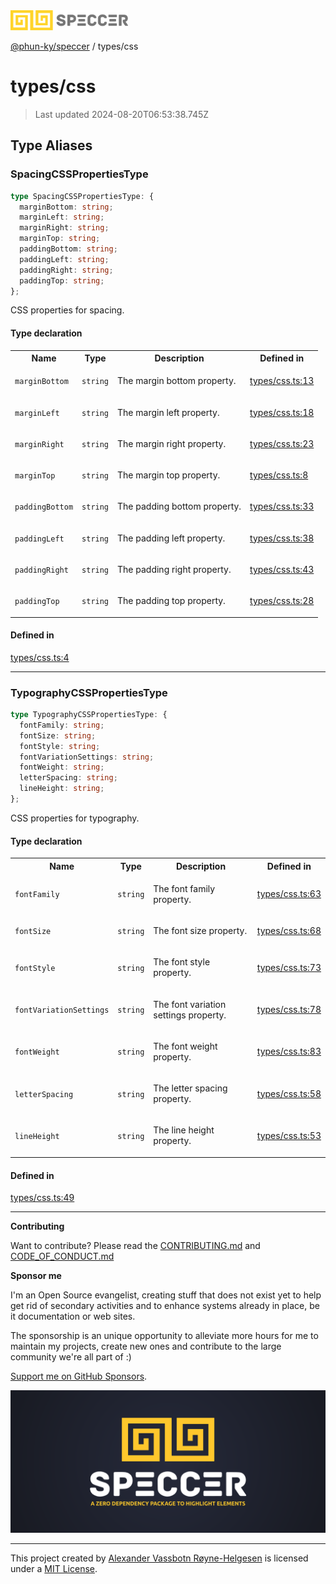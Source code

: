 <div>
  <img alt="SPECCER logo" src="https://raw.githubusercontent.com/phun-ky/speccer/main/public/logo-speccer-horizontal-colored-package.svg?raw=true" style="max-height:32px;" />
</div>

[@phun-ky/speccer](../README.md) / types/css

# types/css

> Last updated 2024-08-20T06:53:38.745Z

## Type Aliases

### SpacingCSSPropertiesType

```ts
type SpacingCSSPropertiesType: {
  marginBottom: string;
  marginLeft: string;
  marginRight: string;
  marginTop: string;
  paddingBottom: string;
  paddingLeft: string;
  paddingRight: string;
  paddingTop: string;
};
```

CSS properties for spacing.

#### Type declaration

<table>
<tr>
<th>Name</th>
<th>Type</th>
<th>Description</th>
<th>Defined in</th>
</tr>
<tr>
<td>

`marginBottom`

</td>
<td>

`string`

</td>
<td>

The margin bottom property.

</td>
<td>

[types/css.ts:13](https://github.com/phun-ky/speccer/blob/main/src/types/css.ts#L13)

</td>
</tr>
<tr>
<td>

`marginLeft`

</td>
<td>

`string`

</td>
<td>

The margin left property.

</td>
<td>

[types/css.ts:18](https://github.com/phun-ky/speccer/blob/main/src/types/css.ts#L18)

</td>
</tr>
<tr>
<td>

`marginRight`

</td>
<td>

`string`

</td>
<td>

The margin right property.

</td>
<td>

[types/css.ts:23](https://github.com/phun-ky/speccer/blob/main/src/types/css.ts#L23)

</td>
</tr>
<tr>
<td>

`marginTop`

</td>
<td>

`string`

</td>
<td>

The margin top property.

</td>
<td>

[types/css.ts:8](https://github.com/phun-ky/speccer/blob/main/src/types/css.ts#L8)

</td>
</tr>
<tr>
<td>

`paddingBottom`

</td>
<td>

`string`

</td>
<td>

The padding bottom property.

</td>
<td>

[types/css.ts:33](https://github.com/phun-ky/speccer/blob/main/src/types/css.ts#L33)

</td>
</tr>
<tr>
<td>

`paddingLeft`

</td>
<td>

`string`

</td>
<td>

The padding left property.

</td>
<td>

[types/css.ts:38](https://github.com/phun-ky/speccer/blob/main/src/types/css.ts#L38)

</td>
</tr>
<tr>
<td>

`paddingRight`

</td>
<td>

`string`

</td>
<td>

The padding right property.

</td>
<td>

[types/css.ts:43](https://github.com/phun-ky/speccer/blob/main/src/types/css.ts#L43)

</td>
</tr>
<tr>
<td>

`paddingTop`

</td>
<td>

`string`

</td>
<td>

The padding top property.

</td>
<td>

[types/css.ts:28](https://github.com/phun-ky/speccer/blob/main/src/types/css.ts#L28)

</td>
</tr>
</table>

#### Defined in

[types/css.ts:4](https://github.com/phun-ky/speccer/blob/main/src/types/css.ts#L4)

---

### TypographyCSSPropertiesType

```ts
type TypographyCSSPropertiesType: {
  fontFamily: string;
  fontSize: string;
  fontStyle: string;
  fontVariationSettings: string;
  fontWeight: string;
  letterSpacing: string;
  lineHeight: string;
};
```

CSS properties for typography.

#### Type declaration

<table>
<tr>
<th>Name</th>
<th>Type</th>
<th>Description</th>
<th>Defined in</th>
</tr>
<tr>
<td>

`fontFamily`

</td>
<td>

`string`

</td>
<td>

The font family property.

</td>
<td>

[types/css.ts:63](https://github.com/phun-ky/speccer/blob/main/src/types/css.ts#L63)

</td>
</tr>
<tr>
<td>

`fontSize`

</td>
<td>

`string`

</td>
<td>

The font size property.

</td>
<td>

[types/css.ts:68](https://github.com/phun-ky/speccer/blob/main/src/types/css.ts#L68)

</td>
</tr>
<tr>
<td>

`fontStyle`

</td>
<td>

`string`

</td>
<td>

The font style property.

</td>
<td>

[types/css.ts:73](https://github.com/phun-ky/speccer/blob/main/src/types/css.ts#L73)

</td>
</tr>
<tr>
<td>

`fontVariationSettings`

</td>
<td>

`string`

</td>
<td>

The font variation settings property.

</td>
<td>

[types/css.ts:78](https://github.com/phun-ky/speccer/blob/main/src/types/css.ts#L78)

</td>
</tr>
<tr>
<td>

`fontWeight`

</td>
<td>

`string`

</td>
<td>

The font weight property.

</td>
<td>

[types/css.ts:83](https://github.com/phun-ky/speccer/blob/main/src/types/css.ts#L83)

</td>
</tr>
<tr>
<td>

`letterSpacing`

</td>
<td>

`string`

</td>
<td>

The letter spacing property.

</td>
<td>

[types/css.ts:58](https://github.com/phun-ky/speccer/blob/main/src/types/css.ts#L58)

</td>
</tr>
<tr>
<td>

`lineHeight`

</td>
<td>

`string`

</td>
<td>

The line height property.

</td>
<td>

[types/css.ts:53](https://github.com/phun-ky/speccer/blob/main/src/types/css.ts#L53)

</td>
</tr>
</table>

#### Defined in

[types/css.ts:49](https://github.com/phun-ky/speccer/blob/main/src/types/css.ts#L49)

---

**Contributing**

Want to contribute? Please read the [CONTRIBUTING.md](https://github.com/phun-ky/speccer/blob/main/CONTRIBUTING.md) and [CODE_OF_CONDUCT.md](https://github.com/phun-ky/speccer/blob/main/CODE_OF_CONDUCT.md)

**Sponsor me**

I'm an Open Source evangelist, creating stuff that does not exist yet to help get rid of secondary activities and to enhance systems already in place, be it documentation or web sites.

The sponsorship is an unique opportunity to alleviate more hours for me to maintain my projects, create new ones and contribute to the large community we're all part of :)

[Support me on GitHub Sponsors](https://github.com/sponsors/phun-ky).

![Speccer banner, with logo and slogan: A zero dependency package to highlight elements](https://github.com/phun-ky/speccer/blob/main/public/speccer-banner.png?raw=true)

---

This project created by [Alexander Vassbotn Røyne-Helgesen](http://phun-ky.net) is licensed under a [MIT License](https://choosealicense.com/licenses/mit/).
